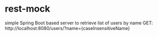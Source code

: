 # rest-mock
simple Spring Boot based server to retrieve list of users by name
GET: http://localhost:8080/users/?name={caseInsensitiveName}
